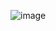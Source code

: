 ![image](https://user-images.githubusercontent.com/36673150/53264801-35d3e280-36e5-11e9-95a8-e7b356882358.png)

